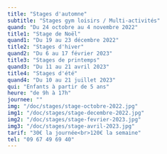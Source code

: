 ```yaml
---
title: "Stages d'automne"
subtitle: "Stages gym loisirs / Multi-activités"
quand: "Du 24 octobre au 4 novembre 2022"
title1: "Stage de Noël"
quand1: "Du 19 au 23 décembre 2022"
title2: "Stages d'hiver"
quand2: "Du 6 au 17 février 2023"
title3: "Stages de printemps"
quand3: "Du 11 au 21 avril 2023"
title4: "Stages d'été"
quand4: "Du 10 au 21 juillet 2023"
qui: "Enfants à partir de 5 ans"
heure: "de 9h à 17h"
journee: ""
img: "/doc/stages/stage-octobre-2022.jpg"
img1: "/doc/stages/stage-decembre-2022.jpg"
img2: "/doc/stages/stage-fevrier-2023.jpg"
img3: "/doc/stages/stage-avril-2023.jpg"
tarif: "30€ la journée<br>120€ la semaine"
tel: "09 67 49 69 40"
---
```

